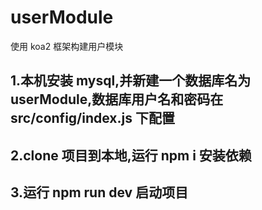 # userModule

使用 koa2 框架构建用户模块

## 1.本机安装 mysql,并新建一个数据库名为 userModule,数据库用户名和密码在 src/config/index.js 下配置

## 2.clone 项目到本地,运行 npm i 安装依赖

## 3.运行 npm run dev 启动项目

